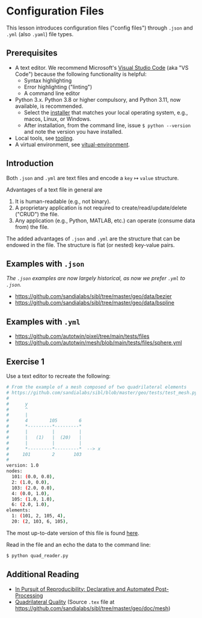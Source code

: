 # Configuration Files

This lesson introduces configuration files ("config files") through `.json` and 
`.yml` (also `.yaml`) file types.  

## Prerequisites

* A text editor.  We recommend Microsoft's [Visual Studio Code](https://code.visualstudio.com/) (aka "VS Code") because the following functionality is helpful:
  * Syntax highlighting
  * Error highlighting ("linting")
  * A command line editor
* Python 3.x.  Python 3.8 or higher compulsory, and Python 3.11, now available, is recommended.
  * Select the [installer](https://www.python.org/downloads/) that matches your local operating system, e.g., macos, Linux, or Windows.
  * After installation, from the command line, issue `$ python --version` and note the version you have installed.
* Local tools, see [tooling](tooling.md).
* A virtual environment, see [vitual-environment](virtual-environments.md).

## Introduction

Both `.json` and `.yml` are text files and encode a `key` $\mapsto$ `value` structure.

Advantages of a text file in general are

1. It is human-readable (e.g., not binary).
2. A proprietary application is not required to create/read/update/delete ("CRUD") the file.
3. Any application (e.g., Python, MATLAB, etc.) can operate (consume data from) the file.

The added advantages of `.json` and `.yml` are the structure that can be endowed in the file.
The structure is flat (or nested) key-value pairs.

## Examples with `.json`

*The `.json` examples are now largely historical, as now we prefer `.yml` to `.json`.*

* https://github.com/sandialabs/sibl/tree/master/geo/data/bezier
* https://github.com/sandialabs/sibl/tree/master/geo/data/bspline

## Examples with `.yml`

* https://github.com/autotwin/pixel/tree/main/tests/files
* https://github.com/autotwin/mesh/blob/main/tests/files/sphere.yml

## Exercise 1

Use a text editor to recreate the following:

```bash
# From the example of a mesh composed of two quadrilateral elements
# https://github.com/sandialabs/sibl/blob/master/geo/tests/test_mesh.py#L71
#
#      y
#      ^
#      |
#      4        105        6
#      *---------*---------*
#      |         |         |
#      |   (1)   |  (20)   |
#      |         |         |
#      *---------*---------*  --> x
#     101        2       103
#
version: 1.0
nodes:
  101: (0.0, 0.0),
  2: (1.0, 0.0),
  103: (2.0, 0.0),
  4: (0.0, 1.0),
  105: (1.0, 1.0),
  6: (2.0, 1.0),
elements:
  1: (101, 2, 105, 4),
  20: (2, 103, 6, 105),
```

The most up-to-date version of this file is found [here](input/two_quads.yml).

Read in the file and an echo the data to the command line:

```bash
$ python quad_reader.py

```

## Additional Reading

* [In Pursuit of Reproducibility: Declarative and Automated Post-Processing](present/2023-03-08-003-declarative-reproducible-figures-SAND2023-01369PE.pdf)
* [Quadrilateral Quality](present/quad_quality-2023-07-28.pdf) (Source `.tex` file at https://github.com/sandialabs/sibl/tree/master/geo/doc/mesh)
